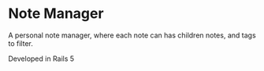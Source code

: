 # Note Manager
A personal note manager, where each note can has children notes, and tags to filter.

Developed in Rails 5
